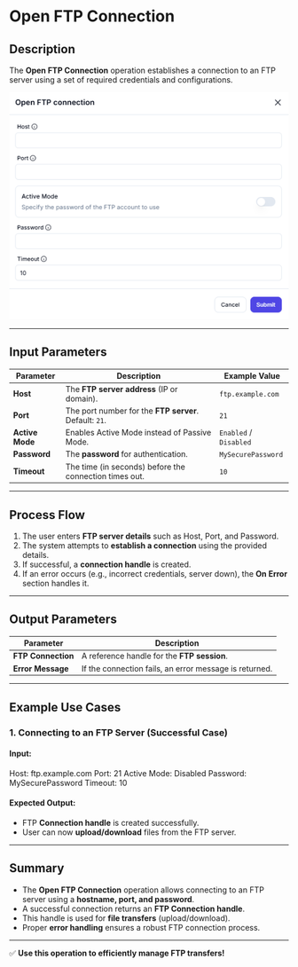 # Open FTP Connection

## Description

The **Open FTP Connection** operation establishes a connection to an FTP server using a set of required credentials and configurations.

![alt text](open-ftp-connection-1.png)

---

## **Input Parameters**

| Parameter     | Description                                             | Example Value                |
|--------------|---------------------------------------------------------|------------------------------|
| **Host**     | The **FTP server address** (IP or domain).              | `ftp.example.com`            |
| **Port**     | The port number for the **FTP server**. Default: `21`.  | `21`                         |
| **Active Mode** | Enables Active Mode instead of Passive Mode.         | `Enabled` / `Disabled`       |
| **Password** | The **password** for authentication.                    | `MySecurePassword`           |
| **Timeout**  | The time (in seconds) before the connection times out.  | `10`                         |

---

## **Process Flow**

1. The user enters **FTP server details** such as Host, Port, and Password.
2. The system attempts to **establish a connection** using the provided details.
3. If successful, a **connection handle** is created.
4. If an error occurs (e.g., incorrect credentials, server down), the **On Error** section handles it.

---

## **Output Parameters**

| Parameter        | Description                                             |
|-----------------|---------------------------------------------------------|
| **FTP Connection** | A reference handle for the **FTP session**.           |
| **Error Message**  | If the connection fails, an error message is returned.|

---

## **Example Use Cases**

### **1. Connecting to an FTP Server (Successful Case)**

#### **Input:**

Host: ftp.example.com Port: 21 Active Mode: Disabled Password: MySecurePassword Timeout: 10

#### **Expected Output:**

- FTP **Connection handle** is created successfully.
- User can now **upload/download** files from the FTP server.

---

## **Summary**

- The **Open FTP Connection** operation allows connecting to an FTP server using a **hostname, port, and password**.
- A successful connection returns an **FTP Connection handle**.
- This handle is used for **file transfers** (upload/download).
- Proper **error handling** ensures a robust FTP connection process.

---

✅ **Use this operation to efficiently manage FTP transfers!**

